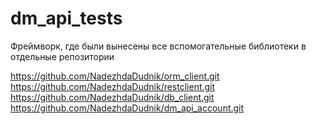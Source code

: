 # dm_api_tests

Фреймворк, где были вынесены все вспомогательные библиотеки в отдельные репозитории

https://github.com/NadezhdaDudnik/orm_client.git  
https://github.com/NadezhdaDudnik/restclient.git  
https://github.com/NadezhdaDudnik/db_client.git  
https://github.com/NadezhdaDudnik/dm_api_account.git  